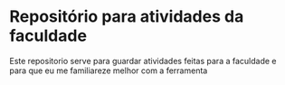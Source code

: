 # Repositório para atividades da faculdade


Este repositorio serve para guardar atividades feitas para a faculdade e para que eu me familiareze melhor com a ferramenta 
